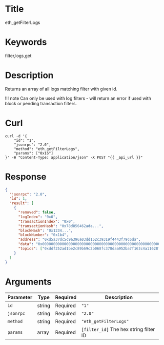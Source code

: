 # Title

eth_getFilterLogs

# Keywords

filter,logs,get

# Description

Returns an array of all logs matching filter with given id.

!!! note
    Can only be used with log filters - will return an error if used with block or pending transaction filters.

# Curl

```shell
curl -d '{
    "id": "1",
    "jsonrpc": "2.0",
    "method": "eth_getFilterLogs",
    "params": ["0x16"]
}' -H "Content-Type: application/json" -X POST "{{ _api_url }}"
```

# Response

```json
{
  "jsonrpc": "2.0",
  "id": 1,
  "result": [
    {
      "removed": false,
      "logIndex": "0x0",
      "transactionIndex": "0x0",
      "transactionHash": "0x78d856462ada...",
      "blockHash": "0x1234...",
      "blockNumber": "0x1b4",
      "address": "0xd5a37dc5c9a396a03dd152c39319f4443f79c6da",
      "data": "0x0000000000000000000000000000000000000000000000000000000000000001",
      "topics": ["0xddf252ad1be2c89b69c2b068fc378daa952ba7f163c4a11628f55a4df523b3ef"]
    }
  ]
}
```

# Arguments

| Parameter | Type   | Required | Description                            |
|-----------|--------|----------|----------------------------------------|
| `id`      | string | Required | `"1"`                                  |
| `jsonrpc` | string | Required | `"2.0"`                                |
| `method`  | string | Required | `"eth_getFilterLogs"`                  |
| `params`  | array  | Required | `[filter_id]` The hex string filter ID |
